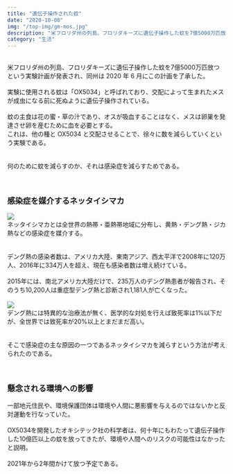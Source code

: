 ```yaml
---
title: "遺伝子操作された蚊"
date: "2020-10-08"
img: "/top-img/gm-mos.jpg"
description: "米フロリダ州の列島、フロリダキーズに遺伝子操作した蚊を7億5000万匹放つという実験計画が発表され、同州は 2020 年 6 月にこの計画を了承。"
category: "生活"
---
```


<br>
米フロリダ州の列島、フロリダキーズに遺伝子操作した蚊を7億5000万匹放つという実験計画が発表され、同州は 2020 年 6 月にこの計画を了承した。<br>
<br>
実験に使用される蚊は「OX5034」と呼ばれており、交配によって生まれたメスが成虫になる前に死ぬように遺伝子操作されている。<br>
<br>
蚊の主食は花の蜜・草の汁であり、オスが吸血することはなく、メスは卵巣を発達させ卵を産むために血を必要とする。<br>
これは、他の種と OX5034 と交配させることで、徐々に数を減らしていくという実験である。<br>
<br>
<br>
何のために蚊を減らすのか、それは感染症を減らすためである。<br>
<br>
<br>

<h3><font size="4"><b>感染症を媒介するネッタイシマカ</b></font></h3>
<img src="https://cdn-ak.f.st-hatena.com/images/fotolife/t/tarotarosanba/20201008/20201008142823.jpg"/>
<br>
ネッタイシマカとは全世界の熱帯・亜熱帯地域に分布し、黄熱・デング熱・ジカ熱などの感染症を媒介する。<br>
<br>
<br>
デング熱の感染者数は、アメリカ大陸、東南アジア、西太平洋で2008年に120万人、2016年に334万人を超え、現在も感染者数は増え続けている。<br>
<br>
2015年には、南北アメリカ大陸だけで、235万人のデング熱患者が報告され、そのうち10,200人は重症型デング熱と診断され1,181人が亡くなった。<br>
<br>
<img src="https://cdn-ak.f.st-hatena.com/images/fotolife/t/tarotarosanba/20201008/20201008143029.jpg">
<br>
デング熱には特異的な治療法が無く、医学的な対処を行えば致死率は1%以下だが、全世界では致死率が20%以上とまだまだ高い。<br>
<br>
<br>
そこで感染症の主な原因の一つであるネッタイシマカを減らすという方法が考えられたのである。<br>
<br>
<br>
<h3><font size="4"><b>懸念される環境への影響</b></font></h3>
一部地元住民や、環境保護団体は環境や人間に悪影響を与えるのではないかと反対運動を行なっていた。<br>
<br>
OX5034を開発したオキシテック社の科学者は、何十年にもわたって遺伝子操作した10億匹以上の蚊を放ってきたが、環境や人間へのリスクの可能性はなかったと説明。<br>
<br>
2021年から2年間かけて放つ予定である。<br>
<br>
<br>
